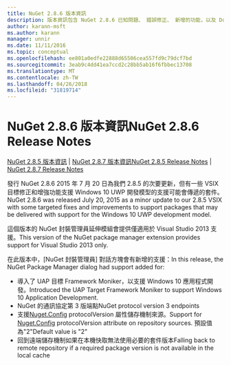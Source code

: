 ```yaml
---
title: NuGet 2.8.6 版本資訊
description: 版本資訊包含 NuGet 2.8.6 已知問題、 錯誤修正、 新增的功能，以及 Dcr。
author: karann-msft
ms.author: karann
manager: unnir
ms.date: 11/11/2016
ms.topic: conceptual
ms.openlocfilehash: ee801a0edfe22888d65506cea557fd9c79dcf7bd
ms.sourcegitcommit: 3eab9c4dd41ea7ccd2c28bb5ab16f6fbbec13708
ms.translationtype: MT
ms.contentlocale: zh-TW
ms.lasthandoff: 04/26/2018
ms.locfileid: "31819714"
---
```

# <a name="nuget-286-release-notes"></a><span data-ttu-id="3e792-103">NuGet 2.8.6 版本資訊</span><span class="sxs-lookup"><span data-stu-id="3e792-103">NuGet 2.8.6 Release Notes</span></span>

<span data-ttu-id="3e792-104">[NuGet 2.8.5 版本資訊](../release-notes/nuget-2.8.5.md) | [NuGet 2.8.7 版本資訊](../release-notes/nuget-2.8.7.md)</span><span class="sxs-lookup"><span data-stu-id="3e792-104">[NuGet 2.8.5 Release Notes](../release-notes/nuget-2.8.5.md) | [NuGet 2.8.7 Release Notes](../release-notes/nuget-2.8.7.md)</span></span>

<span data-ttu-id="3e792-105">發行 NuGet 2.8.6 2015 年 7 月 20 日為我們 2.8.5 的次要更新，但有一些 VSIX 目標修正和增強功能支援 Windows 10 UWP 開發模型的支援可能會傳遞的套件。</span><span class="sxs-lookup"><span data-stu-id="3e792-105">NuGet 2.8.6 was released July 20, 2015 as a minor update to our 2.8.5 VSIX with some targeted fixes and improvements to support packages that may be delivered with support for the Windows 10 UWP development model.</span></span>

<span data-ttu-id="3e792-106">這個版本的 NuGet 封裝管理員延伸模組會提供僅適用於 Visual Studio 2013 支援。</span><span class="sxs-lookup"><span data-stu-id="3e792-106">This version of the NuGet package manager extension provides support for Visual Studio 2013 only.</span></span>

<span data-ttu-id="3e792-107">在此版本中，[NuGet 封裝管理員] 對話方塊會有新增的支援：</span><span class="sxs-lookup"><span data-stu-id="3e792-107">In this release, the NuGet Package Manager dialog had support added for:</span></span>

* <span data-ttu-id="3e792-108">導入了 UAP 目標 Framework Moniker，以支援 Windows 10 應用程式開發。</span><span class="sxs-lookup"><span data-stu-id="3e792-108">Introduced the UAP Target Framework Moniker to support Windows 10 Application Development.</span></span>
* <span data-ttu-id="3e792-109">NuGet 的通訊協定第 3 版端點</span><span class="sxs-lookup"><span data-stu-id="3e792-109">NuGet protocol version 3 endpoints</span></span>
* <span data-ttu-id="3e792-110">支援[Nuget.Config](../consume-packages/configuring-nuget-behavior.md) protocolVersion 屬性儲存機制來源。</span><span class="sxs-lookup"><span data-stu-id="3e792-110">Support for [Nuget.Config](../consume-packages/configuring-nuget-behavior.md) protocolVersion attribute on repository sources.</span></span> <span data-ttu-id="3e792-111">預設值為"2"</span><span class="sxs-lookup"><span data-stu-id="3e792-111">Default value is "2"</span></span>
* <span data-ttu-id="3e792-112">回到遠端儲存機制如果在本機快取無法使用必要的套件版本</span><span class="sxs-lookup"><span data-stu-id="3e792-112">Falling back to remote repository if a required package version is not available in the local cache</span></span>